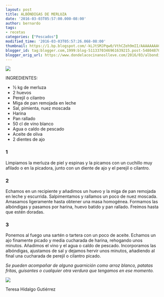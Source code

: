 ```yaml
---
layout: post
title: ALBÓNDIGAS DE MERLUZA
date: '2016-03-03T05:57:00.000-08:00'
author: bernardo
tags:
- recetas
categories: ["Pescados"]
modified_time: '2016-03-03T05:57:26.068-08:00'
thumbnail: https://1.bp.blogspot.com/-kLJtSMJPqw0/VthCZeh9mII/AAAAAAAACeg/yXBKGE9W2uE/s72-c/mm.JPG
blogger_id: tag:blogger.com,1999:blog-5113370346961639215.post-5480487061565743196
blogger_orig_url: https://www.dondelacocinanoslleve.com/2016/03/albondigas-de-merluza.html
---
```


![](https://1.bp.blogspot.com/-kLJtSMJPqw0/VthCZeh9mII/AAAAAAAACeg/yXBKGE9W2uE/s320/mm.JPG)

  
INGREDIENTES:  

* ½ kg de merluza
* 2 huevos
* Perejil o cilantro
* Miga de pan remojada en leche
* Sal, pimienta, nuez moscada
* Harina
* Pan rallado
* 50 cl de vino blanco
* Agua o caldo de pescado
* Aceite de oliva
* 2 dientes de ajo  

### 1

Limpiamos la merluza de piel y espinas y la picamos con un cuchillo muy afilado o en la picadora, junto con un diente de ajo y el perejil o cilantro.  

### 2

Echamos en un recipiente y añadimos un huevo y la miga de pan remojada en leche y escurrida. Salpimentamos y rallamos un poco de nuez moscada. Amasamos ligeramente hasta obtener una masa homogénea. Formamos las albóndigas y pasamos por harina, huevo batido y pan rallado. Freímos hasta que estén doradas.  

### 3

Ponemos al fuego una sartén o tartera con un poco de aceite. Echamos un ajo finamente picado y media cucharada de harina, rehogando unos minutos. Añadimos el vino y el agua o caldo de pescado. Incorporamos las albóndigas, ajustamos de sal y dejamos hervir unos minutos, añadiendo al final una cucharada de perejil o cilantro picado.  

_Se pueden acompañar de alguna guarnición como arroz blanco, patatas fritas, guisantes o cualquier otra verdura que tengamos en ese momento._

![](https://3.bp.blogspot.com/-F3sUSh76F50/VthCUZwiwPI/AAAAAAAACec/-A5xeO8Ju_c/s320/m.JPG)

  
Teresa Hidalgo Gutiérrez
